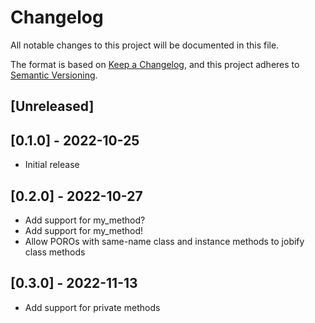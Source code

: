 # Changelog
All notable changes to this project will be documented in this file.

The format is based on [Keep a Changelog](https://keepachangelog.com/en/1.0.0/),
and this project adheres to [Semantic Versioning](https://semver.org/spec/v2.0.0.html).

## [Unreleased]

## [0.1.0] - 2022-10-25
- Initial release

## [0.2.0] - 2022-10-27
- Add support for my_method?
- Add support for my_method! 
- Allow POROs with same-name class and instance methods to jobify class methods

## [0.3.0] - 2022-11-13
- Add support for private methods
